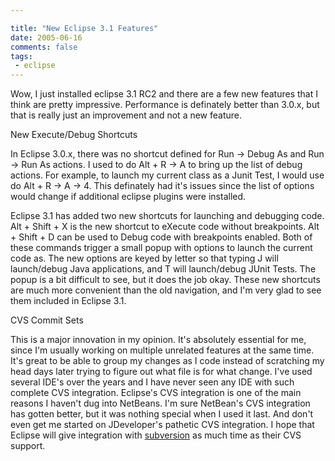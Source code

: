 ```yaml
---

title: "New Eclipse 3.1 Features"
date: 2005-06-16
comments: false
tags:
 - eclipse
---
```


Wow, I just installed eclipse 3.1 RC2 and there are a few new features that I think are pretty impressive. Performance is definately better than 3.0.x, but that is really just an improvement and not a new feature.



New Execute/Debug Shortcuts

In Eclipse 3.0.x, there was no shortcut defined for Run -> Debug As and Run -> Run As actions. I used to do Alt + R -> A to bring up the list of debug actions. For example, to launch my current class as a Junit Test, I would use do Alt + R -> A -> 4. This definately had it's issues since the list of options would change if additional eclipse plugins were installed.


Eclipse 3.1 has added two new shortcuts for launching and debugging code. Alt + Shift + X is the new shortcut to eXecute code without breakpoints. Alt + Shift + D can be used to Debug code with breakpoints enabled. Both of these commands trigger a small popup with options to launch the current code as. The new options are keyed by letter so that typing J will launch/debug Java applications, and T will launch/debug JUnit Tests. The popup is a bit difficult to see, but it does the job okay. These new shortcuts are much more convenient than the old navigation, and I'm very glad to see them included in Eclipse 3.1.



CVS Commit Sets

This is a major innovation in my opinion. It's absolutely essential for me, since I'm usually working on multiple unrelated features at the same time. It's great to be able to group my changes as I code instead of scratching my head days later trying to figure out what file is for what change. I've used several IDE's over the years and I have never seen any IDE with such complete CVS integration. Eclipse's CVS integration is one of the main reasons I haven't dug into NetBeans. I'm sure NetBean's CVS integration has gotten better, but it was nothing special when I used it last. And don't even get me started on JDeveloper's pathetic CVS integration. I hope that Eclipse will give integration with [subversion](http://subversion.tigris.org) as much time as their CVS support.


